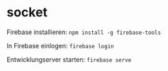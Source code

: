 # socket

Firebase installieren:
`npm install -g firebase-tools`

In Firebase einlogen:
`firebase login`

Entwicklungserver starten:
`firebase serve`

